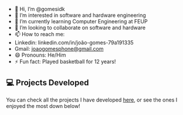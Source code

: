 - 👋 Hi, I’m @gomesidk
- 👀 I’m interested in software and hardware engineering
- 🌱 I’m currently learning Computer Engineering at FEUP
- 💞️ I’m looking to collaborate on software and hardware 
- 📫 How to reach me:
-   Linkedin: linkedin.com/in/joão-gomes-79a191335
-   Gmail: joaogomesphone@gmail.com
- 😄 Pronouns: He/Him
- ⚡ Fun fact: Played basketball for 12 years!

## 💻 Projects Developed

You can check all the projects I have developed [here](PROJECT.md), or see the ones I enjoyed the most down below!
<!---
gomesidk/gomesidk is a ✨ special ✨ repository because its `README.md` (this file) appears on your GitHub profile.
You can click the Preview link to take a look at your changes.
--->
